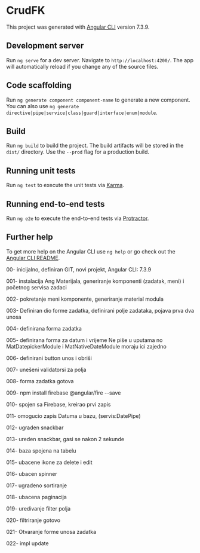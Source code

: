 # CrudFK

This project was generated with [Angular CLI](https://github.com/angular/angular-cli) version 7.3.9.

## Development server

Run `ng serve` for a dev server. Navigate to `http://localhost:4200/`. The app will automatically reload if you change any of the source files.

## Code scaffolding

Run `ng generate component component-name` to generate a new component. You can also use `ng generate directive|pipe|service|class|guard|interface|enum|module`.

## Build

Run `ng build` to build the project. The build artifacts will be stored in the `dist/` directory. Use the `--prod` flag for a production build.

## Running unit tests

Run `ng test` to execute the unit tests via [Karma](https://karma-runner.github.io).

## Running end-to-end tests

Run `ng e2e` to execute the end-to-end tests via [Protractor](http://www.protractortest.org/).

## Further help

To get more help on the Angular CLI use `ng help` or go check out the [Angular CLI README](https://github.com/angular/angular-cli/blob/master/README.md).


00- inicijalno, definiran GIT, novi projekt, Angular CLI: 7.3.9

001-  instalacija Ang Materijala, generiranje komponenti (zadatak, meni) i početnog servisa zadaci

002-  pokretanje meni komponente, generiranje material modula

003-  Definiran dio forme zadatka, definirani polje zadataka, pojava prva dva unosa

004- definirana forma zadatka

005- definirana forma za datum i vrijeme
   Ne piše u uputama no MatDatepickerModule i MatNativeDateModule moraju ici zajedno

006- definirani button unos i obriši

007- unešeni validatorsi za polja

008- forma zadatka gotova

009- npm install firebase @angular/fire --save

010- spojen sa Firebase, kreirao prvi zapis

011- omogucio zapis Datuma u bazu, (servis:DatePipe)

012- ugraden snackbar

013- ureden snackbar, gasi se nakon 2 sekunde

014- baza spojena na tabelu

015- ubacene ikone za delete i edit

016- ubacen spinner

017- ugradeno sortiranje

018- ubacena paginacija

019- uredivanje filter polja

020- filtriranje gotovo

021- Otvaranje forme unosa zadatka

022- impl update




